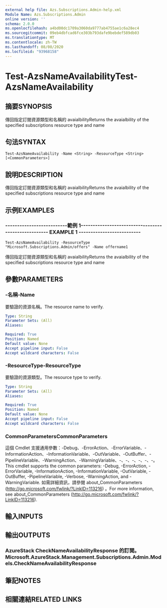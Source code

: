```yaml
---
external help file: Azs.Subscriptions.Admin-help.xml
Module Name: Azs.Subscriptions.Admin
online version: ''
schema: 2.0.0
ms.openlocfilehash: a4bd00dc1709a3060da9777ab4755ae1c6a28ec4
ms.sourcegitcommit: 09eb4dbfcad6fce303b793dafe9bebdef589db03
ms.translationtype: MT
ms.contentlocale: zh-TW
ms.lasthandoff: 08/08/2020
ms.locfileid: "93968158"
---
```

# <span data-ttu-id="b01ea-101">Test-AzsNameAvailability</span><span class="sxs-lookup"><span data-stu-id="b01ea-101">Test-AzsNameAvailability</span></span>

## <span data-ttu-id="b01ea-102">摘要</span><span class="sxs-lookup"><span data-stu-id="b01ea-102">SYNOPSIS</span></span>
<span data-ttu-id="b01ea-103">傳回指定訂閱資源類型和名稱的 avaialbility</span><span class="sxs-lookup"><span data-stu-id="b01ea-103">Returns the avaialbility of the specified subscriptions resource type and name</span></span>

## <span data-ttu-id="b01ea-104">句法</span><span class="sxs-lookup"><span data-stu-id="b01ea-104">SYNTAX</span></span>

```
Test-AzsNameAvailability -Name <String> -ResourceType <String> [<CommonParameters>]
```

## <span data-ttu-id="b01ea-105">說明</span><span class="sxs-lookup"><span data-stu-id="b01ea-105">DESCRIPTION</span></span>
<span data-ttu-id="b01ea-106">傳回指定訂閱資源類型和名稱的 avaialbility</span><span class="sxs-lookup"><span data-stu-id="b01ea-106">Returns the avaialbility of the specified subscriptions resource type and name</span></span>

## <span data-ttu-id="b01ea-107">示例</span><span class="sxs-lookup"><span data-stu-id="b01ea-107">EXAMPLES</span></span>

### <span data-ttu-id="b01ea-108">--------------------------範例 1--------------------------</span><span class="sxs-lookup"><span data-stu-id="b01ea-108">-------------------------- EXAMPLE 1 --------------------------</span></span>
```
Test-AzsNameAvailability -ResourceType "Microsoft.Subscriptions.Admin/offers" -Name offername1
```

<span data-ttu-id="b01ea-109">傳回指定訂閱資源類型和名稱的 avaialbility</span><span class="sxs-lookup"><span data-stu-id="b01ea-109">Returns the avaialbility of the specified subscriptions resource type and name</span></span>

## <span data-ttu-id="b01ea-110">參數</span><span class="sxs-lookup"><span data-stu-id="b01ea-110">PARAMETERS</span></span>

### <span data-ttu-id="b01ea-111">-名稱</span><span class="sxs-lookup"><span data-stu-id="b01ea-111">-Name</span></span>
<span data-ttu-id="b01ea-112">要驗證的資源名稱。</span><span class="sxs-lookup"><span data-stu-id="b01ea-112">The resource name to verify.</span></span>

```yaml
Type: String
Parameter Sets: (All)
Aliases: 

Required: True
Position: Named
Default value: None
Accept pipeline input: False
Accept wildcard characters: False
```

### <span data-ttu-id="b01ea-113">-ResourceType</span><span class="sxs-lookup"><span data-stu-id="b01ea-113">-ResourceType</span></span>
<span data-ttu-id="b01ea-114">要驗證的資源類型。</span><span class="sxs-lookup"><span data-stu-id="b01ea-114">The resource type to verify.</span></span>

```yaml
Type: String
Parameter Sets: (All)
Aliases: 

Required: True
Position: Named
Default value: None
Accept pipeline input: False
Accept wildcard characters: False
```

### <span data-ttu-id="b01ea-115">CommonParameters</span><span class="sxs-lookup"><span data-stu-id="b01ea-115">CommonParameters</span></span>
<span data-ttu-id="b01ea-116">這個 Cmdlet 支援通用參數：-Debug、-ErrorAction、-ErrorVariable、-InformationAction、-InformationVariable、-OutVariable、-OutBuffer、-PipelineVariable、-WarningAction、-WarningVariable、-、-、-、-、-、-。</span><span class="sxs-lookup"><span data-stu-id="b01ea-116">This cmdlet supports the common parameters: -Debug, -ErrorAction, -ErrorVariable, -InformationAction, -InformationVariable, -OutVariable, -OutBuffer, -PipelineVariable, -Verbose, -WarningAction, and -WarningVariable.</span></span> <span data-ttu-id="b01ea-117">如需詳細資訊，請參閱 about_CommonParameters (http://go.microsoft.com/fwlink/?LinkID=113216) 。</span><span class="sxs-lookup"><span data-stu-id="b01ea-117">For more information, see about_CommonParameters (http://go.microsoft.com/fwlink/?LinkID=113216).</span></span>

## <span data-ttu-id="b01ea-118">輸入</span><span class="sxs-lookup"><span data-stu-id="b01ea-118">INPUTS</span></span>

## <span data-ttu-id="b01ea-119">輸出</span><span class="sxs-lookup"><span data-stu-id="b01ea-119">OUTPUTS</span></span>

### <span data-ttu-id="b01ea-120">AzureStack CheckNameAvailabilityResponse 的訂閱。</span><span class="sxs-lookup"><span data-stu-id="b01ea-120">Microsoft.AzureStack.Management.Subscriptions.Admin.Models.CheckNameAvailabilityResponse</span></span>

## <span data-ttu-id="b01ea-121">筆記</span><span class="sxs-lookup"><span data-stu-id="b01ea-121">NOTES</span></span>

## <span data-ttu-id="b01ea-122">相關連結</span><span class="sxs-lookup"><span data-stu-id="b01ea-122">RELATED LINKS</span></span>


